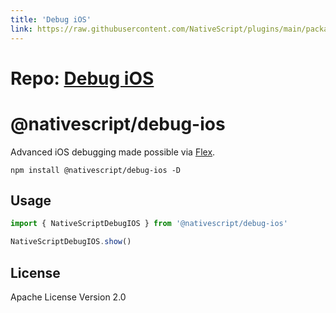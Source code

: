 ```yaml
---
title: 'Debug iOS'
link: https://raw.githubusercontent.com/NativeScript/plugins/main/packages/debug-ios/README.md
---
```


# Repo: [Debug iOS](https://github.com/NativeScript/plugins/tree/main/packages/debug-ios)

# @nativescript/debug-ios

Advanced iOS debugging made possible via [Flex](https://github.com/FLEXTool/FLEX).

```cli
npm install @nativescript/debug-ios -D
```

## Usage

```typescript
import { NativeScriptDebugIOS } from '@nativescript/debug-ios'

NativeScriptDebugIOS.show()
```

## License

Apache License Version 2.0
